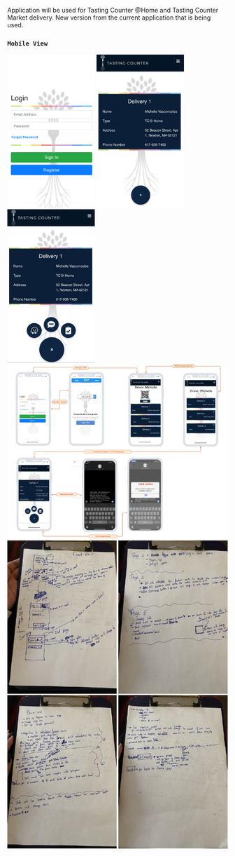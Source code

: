 Application will be used for Tasting Counter @Home and Tasting Counter Market delivery. New version from the current application that is being used.


### `Mobile View`

<img src="img/loginPage.png" width="200" height="350">

<img src="img/customerInf.jpg" width="200" height="350">

<img src="img/customerInfo1.jpg" width="200" height="350">

<img src="img/mock.JPG" width="550" height="400">
                                                       
<img src="img/startingIdea.jpg" width="250" height="350">

<img src="img/startingIdea1.jpg" width="250" height="350">

<img src="img/startingIdea2.jpg" width="250" height="350">

<img src="img/startingIdea3.jpg" width="250" height="350">

